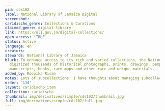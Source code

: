```yaml
---
pid: cds102
label: National Library of Jamaica Digital
screenshot: 
caridischo_genre: Collections & Curations
claimed_genre: digital library
link: https://nlj.gov.jm/digital-collections/
open_access: 'TRUE'
status: Active
language: en
creators: 
stewards: National Library of Jamaica
blurb: To enhance access to its rich and varied collections, the National NLJ has
  digitized thousands of historical photographs, prints, drawings, pamphlets, programmes,
  manuscripts, books, rare maps and other rare and unique materials.
added_by: Roopika Risam
notes: Lots of subcollections. I have thoughts about managing subcollections
order: '114'
layout: caridischo_item
collection: caridischo
thumbnail: img/derivatives/simple/cds102/thumbnail.jpg
full: img/derivatives/simple/cds102/full.jpg
---
```

